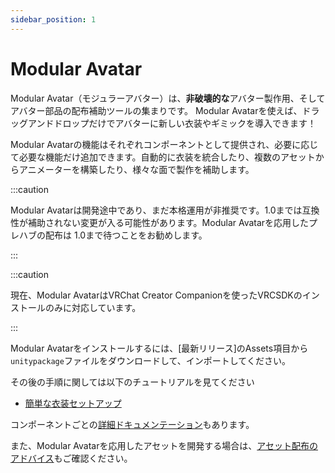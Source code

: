 ```yaml
---
sidebar_position: 1
---
```


# Modular Avatar

Modular Avatar（モジュラーアバター）は、**非破壊的な**アバター製作用、そしてアバター部品の配布補助ツールの集まりです。
Modular Avatarを使えば、ドラッグアンドドロップだけでアバターに新しい衣装やギミックを導入できます！

Modular Avatarの機能はそれぞれコンポーネントとして提供され、必要に応じて必要な機能だけ追加できます。自動的に衣装を統合したり、複数のアセットからアニメーターを構築したり、様々な面で製作を補助します。

:::caution

Modular Avatarは開発途中であり、まだ本格運用が非推奨です。1.0までは互換性が補助されない変更が入る可能性があります。Modular Avatarを応用したプレハブの配布は
1.0まで待つことをお勧めします。

:::

:::caution

現在、Modular AvatarはVRChat Creator Companionを使ったVRCSDKのインストールのみに対応しています。

:::

Modular Avatarをインストールするには、[最新リリース]のAssets項目から`unitypackage`ファイルをダウンロードして、インポートしてください。

その後の手順に関しては以下のチュートリアルを見てください
* [簡単な衣装セットアップ](tutorials/clothing)

コンポーネントごとの[詳細ドキュメンテーション](reference)もあります。

また、Modular Avatarを応用したアセットを開発する場合は、[アセット配布のアドバイス](distributing-prefabs)もご確認ください。